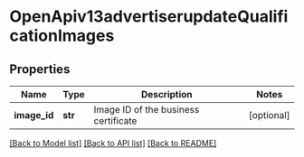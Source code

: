 # OpenApiv13advertiserupdateQualificationImages

## Properties
Name | Type | Description | Notes
------------ | ------------- | ------------- | -------------
**image_id** | **str** | Image ID of the business certificate | [optional] 

[[Back to Model list]](../README.md#documentation-for-models) [[Back to API list]](../README.md#documentation-for-api-endpoints) [[Back to README]](../README.md)

